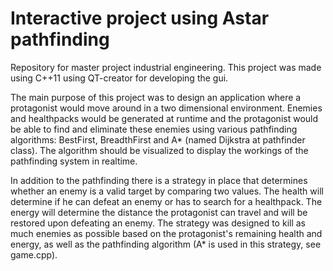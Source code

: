 # Interactive project using Astar pathfinding

Repository for master project industrial engineering.
This project was made using C++11 using QT-creator for developing the gui.


The main purpose of this project was to design an application where a protagonist would move around in a two dimensional environment.
Enemies and healthpacks would be generated at runtime and the protagonist would be able to find and eliminate these enemies using various pathfinding algorithms: BestFirst, BreadthFirst and A* (named Dijkstra at pathfinder class).
The algorithm should be visualized to display the workings of the pathfinding system in realtime.

In addition to the pathfinding there is a strategy in place that determines whether an enemy is a valid target by comparing two values.
The health will determine if he can defeat an enemy or has to search for a healthpack.
The energy will determine the distance the protagonist can travel and will be restored upon defeating an enemy.
The strategy was designed to kill as much enemies as possible based on the protagonist's remaining health and energy, as well as the pathfinding algorithm (A* is used in this strategy, see game.cpp). 
